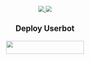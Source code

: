 


<p align="center">
  <a href="https://github.com/xzaliman/xzaliman-userbot/fork">
    <img src="https://img.shields.io/github/forks/xzaliman/xzaliman-userbot?label=Fork&style=social">
    
  </a>
  <a href="https://github.com/xzaliman/xzaliman-userbot">
    <img src="https://img.shields.io/github/stars/xzaliman/xzaliman-userbot?style=social">
  </a>
</p>





## <p align="center">Deploy Userbot</p>


<p align="center"><a href="https://heroku.com/deploy?template=https://github.com/xzaliman/xzaliman-userbot/xzaliman"> <img src="https://img.shields.io/badge/Deploy%20Ke%20Heroku-magenta?style=flat&logo=heroku" width="210" height="34.45" /></a></p>

<br>
</p>

